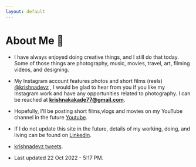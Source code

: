 ```yaml
---
layout: default
---
```


# About Me 📝

* I have always enjoyed doing creative things, and I still do that today. Some of those things are photography, music, movies, travel, art, filming videos, and designing.

* My Instagram account features photos and short films (reels) [@krishnadevz](https://www.instagram.com/krishnadevz/) , I would be glad to hear from you if you like my Instagram work and have any opportunities related to photography. I can be reached at **krishnakakade77@gmail.com**. 

* Hopefully, I'll be posting short films,vlogs and movies on my YouTube channel in the future [Youtube](https://www.youtube.com/channel/UCTtvSf6G8KHpeh2i8t48PsQ).
* If I do not update this site in the future, details of my working, doing, and living can be found on [Linkedin](https://www.linkedin.com/in/krishnakakade/).
* [krishnadevz tweets](https://twitter.com/krishnadevz).
* Last updated 22 Oct 2022 - 5:17 PM. 


